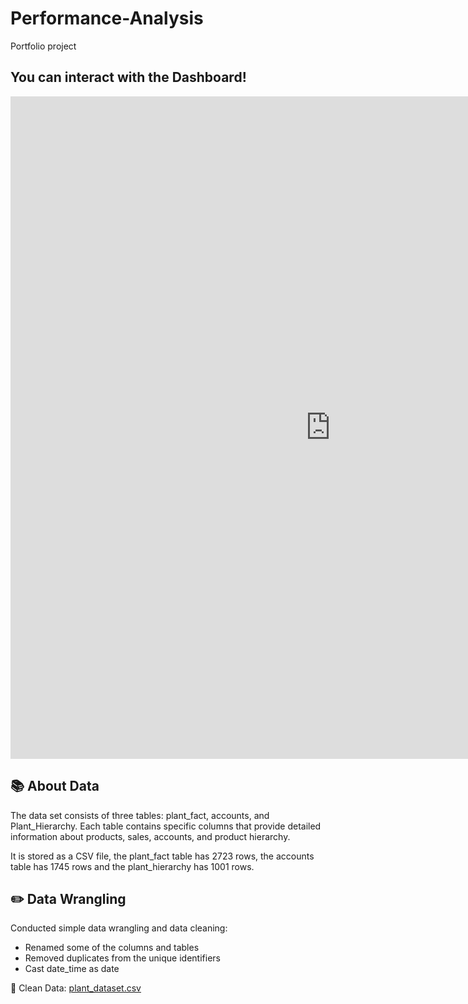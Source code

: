 # Performance-Analysis
Portfolio project

## You can interact with the Dashboard!

<iframe title="Portofolio_Performance_Report" width="1024" height="1060" src="https://app.powerbi.com/view?r=eyJrIjoiZDUwNmZhYzMtZjA3OS00YjFjLWE4MDYtNWQ3OTJmNTQyYjEyIiwidCI6ImViOGZiNTVjLTcyMDEtNDE0Yy05MDdlLWVhYTAwMmZlOThhMCIsImMiOjN9" frameborder="0" allowFullScreen="true"></iframe>

## 📚 About Data

The data set consists of three tables: plant_fact, accounts, and Plant_Hierarchy. Each table contains specific columns that provide detailed information about products, sales, accounts, and product hierarchy.

It is stored as a CSV file, the plant_fact table has 2723 rows, the accounts table has 1745 rows and the plant_hierarchy has 1001 rows.

## ✏️ Data Wrangling

Conducted simple data wrangling and data cleaning:
- Renamed some of the columns and tables
- Removed duplicates from the unique identifiers
- Cast date_time as date 

📍 Clean Data: [plant_dataset.csv](assets/Plant_DTS.xls)














